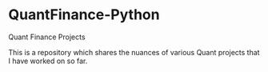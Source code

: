 # QuantFinance-Python
Quant Finance Projects 

This is a repository which shares the nuances of various Quant projects that I have worked on so far. 
